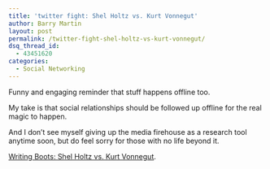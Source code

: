 ```yaml
---
title: 'twitter fight: Shel Holtz vs. Kurt Vonnegut'
author: Barry Martin
layout: post
permalink: /twitter-fight-shel-holtz-vs-kurt-vonnegut/
dsq_thread_id:
  - 43451620
categories:
  - Social Networking
---
```

Funny and engaging reminder that stuff happens offline too.

My take is that social relationships should be followed up offline for the real magic to happen.

And I don&#8217;t see myself giving up the media firehouse as a research tool anytime soon, but do feel sorry for those with no life beyond it.

[Writing Boots: Shel Holtz vs. Kurt Vonnegut][1].

 [1]: http://writingboots.typepad.com/writing_boots/2009/03/shel-holtz-vs-kurt-vonnegut.html